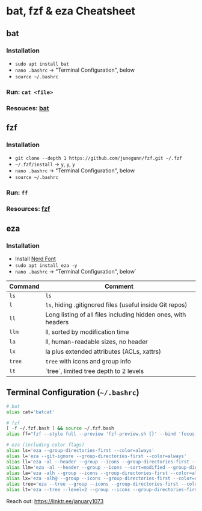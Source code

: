 # bat, fzf & eza Cheatsheet

## bat

### Installation
* `sudo apt install bat`
* `nano .bashrc` → "Terminal Configuration", below
* `source ~/.bashrc`

### Run: `cat <file>`

### Resouces: [bat](https://github.com/sharkdp/bat)

## fzf

### Installation
* `git clone --depth 1 https://github.com/junegunn/fzf.git ~/.fzf`
* `~/.fzf/install` → `y`, `y`, `y`
* `nano .bashrc` → "Terminal Configuration", below
* `source ~/.bashrc`

### Run: `ff`

### Resources: [fzf](https://github.com/junegunn/fzf)

## eza

### Installation
* Install [Nerd Font](https://www.nerdfonts.com/)
* `sudo apt install eza -y`
* `nano .bashrc` → "Terminal Configuration", below`

| Command | Comment |
|---------|---------|
| `ls` | `ls` |
| `l` | `ls`, hiding .gitignored files (useful inside Git repos) |
| `ll` | Long listing of all files including hidden ones, with headers |
| `llm` | ll, sorted by modification time |
| `la` | ll, human-readable sizes, no header |
| `lx` | la plus extended attributes (ACLs, xattrs) |
| `tree` | `tree` with icons and group info |
| `lt` | ´tree´, limited tree depth to 2 levels |

## Terminal Configuration (`~/.bashrc`)
```bash
# bat
alias cat='batcat'

# fzf
[ -f ~/.fzf.bash ] && source ~/.fzf.bash
alias ff="fzf --style full --preview 'fzf-preview.sh {}' --bind 'focus:transform-header:file --brief {}'"

# eza (including color flags)
alias ls='eza --group-directories-first --color=always'
alias l='eza --git-ignore --group-directories-first --color=always'
alias ll='eza -al --header --group --icons --group-directories-first --color=always'
alias llm='eza -al --header --group --icons --sort=modified --group-directories-first --color=always'
alias la='eza -alh --group --icons --group-directories-first --color=always'
alias lx='eza -alh@ --group --icons --group-directories-first --color=always'
alias tree='eza --tree --group --icons --group-directories-first --color=always'
alias lt='eza --tree --level=2 --group --icons --group-directories-first --color=always'
```

Reach out: https://linktr.ee/january1073
